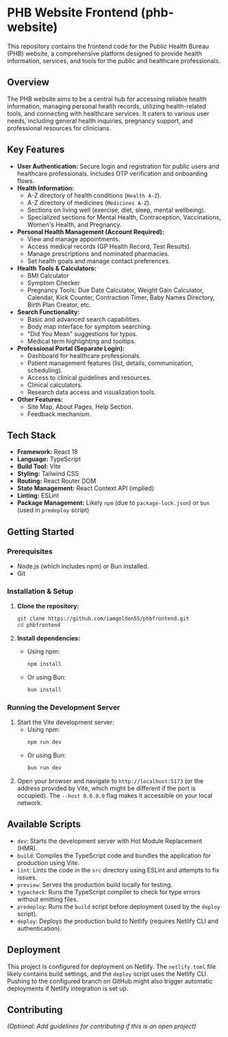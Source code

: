 # PHB Website Frontend (phb-website)

This repository contains the frontend code for the Public Health Bureau (PHB) website, a comprehensive platform designed to provide health information, services, and tools for the public and healthcare professionals.

## Overview

The PHB website aims to be a central hub for accessing reliable health information, managing personal health records, utilizing health-related tools, and connecting with healthcare services. It caters to various user needs, including general health inquiries, pregnancy support, and professional resources for clinicians.

## Key Features

*   **User Authentication:** Secure login and registration for public users and healthcare professionals. Includes OTP verification and onboarding flows.
*   **Health Information:**
    *   A-Z directory of health conditions (`Health A-Z`).
    *   A-Z directory of medicines (`Medicines A-Z`).
    *   Sections on living well (exercise, diet, sleep, mental wellbeing).
    *   Specialized sections for Mental Health, Contraception, Vaccinations, Women's Health, and Pregnancy.
*   **Personal Health Management (Account Required):**
    *   View and manage appointments.
    *   Access medical records (GP Health Record, Test Results).
    *   Manage prescriptions and nominated pharmacies.
    *   Set health goals and manage contact preferences.
*   **Health Tools & Calculators:**
    *   BMI Calculator
    *   Symptom Checker
    *   Pregnancy Tools: Due Date Calculator, Weight Gain Calculator, Calendar, Kick Counter, Contraction Timer, Baby Names Directory, Birth Plan Creator, etc.
*   **Search Functionality:**
    *   Basic and advanced search capabilities.
    *   Body map interface for symptom searching.
    *   "Did You Mean" suggestions for typos.
    *   Medical term highlighting and tooltips.
*   **Professional Portal (Separate Login):**
    *   Dashboard for healthcare professionals.
    *   Patient management features (list, details, communication, scheduling).
    *   Access to clinical guidelines and resources.
    *   Clinical calculators.
    *   Research data access and visualization tools.
*   **Other Features:**
    *   Site Map, About Pages, Help Section.
    *   Feedback mechanism.

## Tech Stack

*   **Framework:** React 18
*   **Language:** TypeScript
*   **Build Tool:** Vite
*   **Styling:** Tailwind CSS
*   **Routing:** React Router DOM
*   **State Management:** React Context API (implied)
*   **Linting:** ESLint
*   **Package Management:** Likely `npm` (due to `package-lock.json`) or `bun` (used in `predeploy` script)

## Getting Started

### Prerequisites

*   Node.js (which includes npm) or Bun installed.
*   Git

### Installation & Setup

1.  **Clone the repository:**
    ```bash
    git clone https://github.com/iamgolden55/phbfrontend.git
    cd phbfrontend
    ```

2.  **Install dependencies:**
    *   Using npm:
        ```bash
        npm install
        ```
    *   Or using Bun:
        ```bash
        bun install
        ```

### Running the Development Server

1.  Start the Vite development server:
    *   Using npm:
        ```bash
        npm run dev
        ```
    *   Or using Bun:
        ```bash
        bun run dev
        ```
2.  Open your browser and navigate to `http://localhost:5173` (or the address provided by Vite, which might be different if the port is occupied). The `--host 0.0.0.0` flag makes it accessible on your local network.

## Available Scripts

*   `dev`: Starts the development server with Hot Module Replacement (HMR).
*   `build`: Compiles the TypeScript code and bundles the application for production using Vite.
*   `lint`: Lints the code in the `src` directory using ESLint and attempts to fix issues.
*   `preview`: Serves the production build locally for testing.
*   `typecheck`: Runs the TypeScript compiler to check for type errors without emitting files.
*   `predeploy`: Runs the `build` script before deployment (used by the `deploy` script).
*   `deploy`: Deploys the production build to Netlify (requires Netlify CLI and authentication).

## Deployment

This project is configured for deployment on Netlify. The `netlify.toml` file likely contains build settings, and the `deploy` script uses the Netlify CLI. Pushing to the configured branch on GitHub might also trigger automatic deployments if Netlify integration is set up.

## Contributing

*(Optional: Add guidelines for contributing if this is an open project)*
